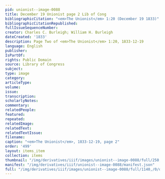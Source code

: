 ```yaml
---
pid: unionist--image-0088
title: December 19 Unionist page 2 Lib of Cong
bibliographicCitation: "<em>The Unionist</em> 1:20 (December 19 1833)"
bibliographicCitationRepublished: 
fullIssueSequenceNumber: 
creator: Charles C. Burleigh; William H. Burleigh
dateCreated: '1833'
description: Page Two of <em>The Unionist</em> 1:20, 1833-12-19
language: English
publisher: 
IsPartOf: 
rights: Public Domain
source: Library of Congress
subject: 
type: image
category: 
articleType: 
volume: 
issue: 
transcription: 
scholarlyNotes: 
commentary: 
relatedPeople: 
featured: 
repeated: 
relatedImage: 
relatedText: 
relatedTextIssue: 
filename: 
caption: "<em>The Unionist</em>, 1833-12-19, page 2"
order: '499'
layout: items_item
collection: items
thumbnail: "/img/derivatives/iiif/images/unionist--image-0088/full/250,/0/default.jpg"
manifest: "/img/derivatives/iiif/unionist--image-0088/manifest.json"
full: "/img/derivatives/iiif/images/unionist--image-0088/full/1140,/0/default.jpg"
---
```


